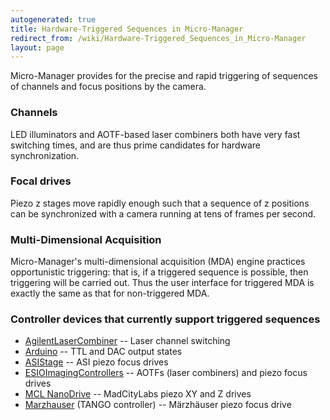 ```yaml
---
autogenerated: true
title: Hardware-Triggered Sequences in Micro-Manager
redirect_from: /wiki/Hardware-Triggered_Sequences_in_Micro-Manager
layout: page
---
```



 Micro-Manager provides for the precise and rapid
triggering of sequences of channels and focus positions by the camera.

### Channels

LED illuminators and AOTF-based laser combiners both have very fast
switching times, and are thus prime candidates for hardware
synchronization.

### Focal drives

Piezo z stages move rapidly enough such that a sequence of z positions
can be synchronized with a camera running at tens of frames per second.

### Multi-Dimensional Acquisition

Micro-Manager's multi-dimensional acquisition (MDA) engine practices
opportunistic triggering: that is, if a triggered sequence is possible,
then triggering will be carried out. Thus the user interface for
triggered MDA is exactly the same as that for non-triggered MDA.

### Controller devices that currently support triggered sequences

-   [AgilentLaserCombiner](AgilentLaserCombiner) -- Laser
    channel switching
-   [Arduino](Arduino) -- TTL and DAC output states
-   [ASIStage](ASIStage) -- ASI piezo focus drives
-   [ESIOImagingControllers](ESIOImagingControllers) -- AOTFs
    (laser combiners) and piezo focus drives
-   [MCL NanoDrive](MCL_NanoDrive) -- MadCityLabs piezo XY
    and Z drives
-   [Marzhauser](Marzhauser) (TANGO controller) -- Märzhäuser
    piezo focus drive
